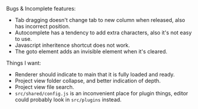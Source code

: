 Bugs & Incomplete features:
- Tab dragging doesn't change tab to new column when released, also has incorrect position.
- Autocomplete has a tendency to add extra characters, also it's not easy to use.
- Javascript inheritence shortcut does not work.
- The goto element adds an invisible element when it's cleared.


Things I want:
- Renderer should indicate to main that it is fully loaded and ready.
- Project view folder collapse, and better indication of depth.
- Project view file search.
- ```src/shared/config.js``` is an inconvenient place for plugin things, editor could probably look in ``src/plugins`` instead.